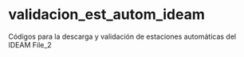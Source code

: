 # validacion_est_autom_ideam
Códigos para la descarga y validación de estaciones automáticas del IDEAM
File_2
